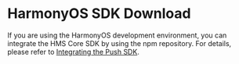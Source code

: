 # HarmonyOS SDK Download<a name="EN-US_TOPIC_0000001098842620"></a>

If you are using the HarmonyOS development environment, you can integrate the HMS Core SDK by using the npm repository. For details, please refer to  [Integrating the Push SDK](en-us_topic_0000001145842483.md#section521402691017).

